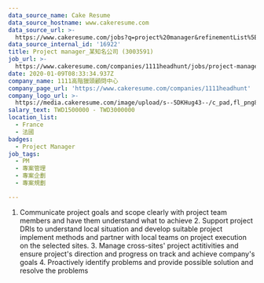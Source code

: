 ```yaml
---
data_source_name: Cake Resume
data_source_hostname: www.cakeresume.com
data_source_url: >-
  https://www.cakeresume.com/jobs?q=project%20manager&refinementList%5Blang_name%5D%5B0%5D=English&refinementList%5Bsalary_type%5D=per_year&range%5Bsalary_range%5D%5Bmin%5D=1000000&page=2
data_source_internal_id: '16922'
title: Project manager_某知名公司 (3003591)
job_url: >-
  https://www.cakeresume.com/companies/1111headhunt/jobs/project-manager_-a-well-known-company-3003591
date: 2020-01-09T08:33:34.937Z
company_name: 1111高階獵頭顧問中心
company_page_url: 'https://www.cakeresume.com/companies/1111headhunt'
company_logo_url: >-
  https://media.cakeresume.com/image/upload/s--5DKHug43--/c_pad,fl_png8,h_200,w_200/v1531993906/jlp8g9p7p6bf58jc0zju.png
salary_text: TWD1500000 - TWD3000000
location_list:
  - France
  - 法國
badges:
  - Project Manager
job_tags:
  - PM
  - 專案管理
  - 專案企劃
  - 專案規劃

---
```


1. Communicate project goals and scope clearly with project team members and have them understand what to achieve 2. Support project DRIs to understand local situation and develop suitable project implement methods and partner with local teams on project execution on the selected sites. 3. Manage cross-sites' project actitivities and ensure project's direction and progress on track and achieve company's goals 4. Proactively identify problems and provide possible solution and resolve the problems